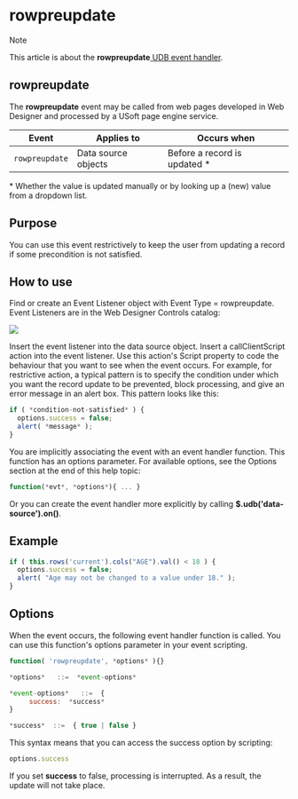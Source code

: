 # rowpreupdate



> [!NOTE]
> This article is about the **rowpreupdate**[ UDB event handler](/docs/Web%20and%20app%20UIs/UDB%20Events).

## **rowpreupdate**

The **rowpreupdate** event may be called from web pages developed in Web Designer and processed by a USoft page engine service.

|**Event**|**Applies to**|**Occurs when**|
|--------|--------|--------|
|`rowpreupdate`|Data source objects|Before a record is updated *|



* Whether the value is updated manually or by looking up a (new) value from a dropdown list.

## Purpose

You can use this event restrictively to keep the user from updating a record if some precondition is not satisfied.

## How to use

Find or create an Event Listener object with Event Type = rowpreupdate. Event Listeners are in the Web Designer Controls catalog:

![](/api/Web%20and%20app%20UIs/UDB%20Events/assets/ff8672be-ff07-426e-ba7e-0ecf37444b63.png)

Insert the event listener into the data source object. Insert a callClientScript action into the event listener. Use this action's Script property to code the behaviour that you want to see when the event occurs. For example, for restrictive action, a typical pattern is to specify the condition under which you want the record update to be prevented, block processing, and give an error message in an alert box. This pattern looks like this:

```js
if ( *condition-not-satisfied* ) {
  options.success = false;
  alert( *message* );
}
```

You are implicitly associating the event with an event handler function. This function has an options parameter. For available options, see the Options section at the end of this help topic:

```js
function(*evt*, *options*){ ... }
```

Or you can create the event handler more explicitly by calling **$.udb('data-source').on()**.

## Example

```js
if ( this.rows('current').cols("AGE").val() < 18 ) {
  options.success = false;
  alert( "Age may not be changed to a value under 18." );
}
```

## Options

When the event occurs, the following event handler function is called. You can use this function's options parameter in your event scripting.

```js
function( 'rowpreupdate', *options* ){}

*options*   ::=  *event-options*

*event-options*   ::=  {
     success:  *success*
}

*success*  ::=  { true | false }
```

This syntax means that you can access the success option by scripting:

```js
options.success
```

If you set **success** to false, processing is interrupted. As a result, the update will not take place.